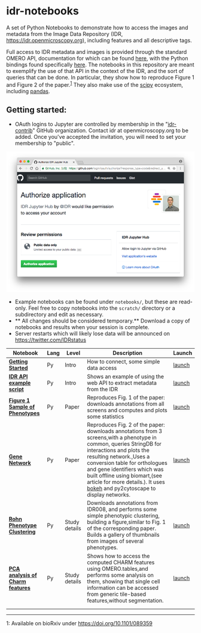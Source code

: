# idr-notebooks

A set of Python Notebooks to demonstrate how to access the images and metadata from the Image Data Repository (IDR, https://idr.openmicroscopy.org), including features and all descriptive tags.

Full access to IDR metadata and images is provided through the standard OMERO API, documentation for which can be found [here](https://www.openmicroscopy.org/site/support/omero5.2/developers/), with the Python bindings found specifically [here](https://www.openmicroscopy.org/site/support/omero5.2/developers/Python.html). The notebooks in this repository are meant to exemplify the use of that API in the context of the IDR, and the sort of queries that can be done. In particular, they show how to reproduce Figure 1 and Figure 2 of the paper.<sup>[1](#footnote1)</sup> They also make use of the [scipy](https://www.scipy.org/) ecosystem, including [pandas](pandas.pydata.org).

## Getting started: ##

- OAuth logins to Jupyter are controlled by membership in the "[idr-contrib](https://github.com/idr-contrib)" GitHub organization.
  Contact idr at openmicroscopy.org to be added.
  Once you've accepted the invitation, you will need to set your membership to "public".

![oauth login](/includes/login_1.png?raw=true "OAuth login")

- Example notebooks can be found under `notebooks/`, but these are read-only.
  Feel free to copy notebooks into the `scratch/` directory or a subdirectory and edit as necessary.
- ** All changes should be considered temporary.**
  Download a copy of notebooks and results when your session is complete.
- Server restarts which will likely lose data will be announced on
  https://twitter.com/IDRstatus

| **Notebook**                                                                         | **Lang** | **Level**     | **Description**                                                                                                                                                                                                                                                                                                                                                                  | **Launch**                                                                                                        |
|--------------------------------------------------------------------------------------|----------|---------------|----------------------------------------------------------------------------------------------------------------------------------------------------------------------------------------------------------------------------------------------------------------------------------------------------------------------------------------------------------------------------------|-------------------------------------------------------------------------------------------------------------------|
| **[Getting Started](notebooks/Getting_Started.ipynb)**                               | Py       | Intro         | How to connect, some simple data access                                                                                                                                                                                                                                                                                                                                          | [launch](https://idr.openmicroscopy.org/jupyter/user/x/notebooks/notebooks/Getting_Started.ipynb)                 |
| **[IDR API example script](notebooks/IDR_API_example_script.ipynb)**                 | Py       | Intro         | Shows an example of using the web API to extract metadata from the IDR                                                                                                                                                                                                                                                                                                           | [launch](https://idr.openmicroscopy.org/jupyter/user/x/notebooks/notebooks/IDR_API_example_script.ipynb)          |
| **[Figure 1 Sample of Phenotypes](notebooks/Figure_1_Sampling_of_Phenotypes.ipynb)** | Py       | Paper         | Reproduces Fig. 1 of the paper: downloads annotations from all screens and computes and plots some statistics                                                                                                                                                                                                                                                                    | [launch](https://idr.openmicroscopy.org/jupyter/user/x/notebooks/notebooks/Figure_1_Sampling_of_Phenotypes.ipynb) |
| **[Gene Network](notebooks/GeneNetwork.ipynb)**                                      | Py       | Paper         | Reproduces Fig. 2 of the paper: downloads annotations from 3 screens,with a phenotype in common, queries StringDB for interactions and plots the resulting network.,Uses a conversion table for orthologues and gene identifiers which was built offline using biomart,(see article for more details.). It uses [bokeh](bokeh.pydata.org/) and py2cytoscape to display networks. | [launch](https://idr.openmicroscopy.org/jupyter/user/x/notebooks/notebooks/GeneNetwork.ipynb)                     |
| **[Rohn Phenotype Clustering](notebooks/RohnPhenotypeClustering.ipynb)**             | Py       | Study details | Downloads annotations from IDR008, and performs some simple phenotypic clustering, building a figure,similar to Fig. 1 of the corresponding paper. Builds a gallery of thumbnails from images of several phenotypes.                                                                                                                                                             | [launch](https://idr.openmicroscopy.org/jupyter/user/x/notebooks/notebooks/RohnPhenotypeClustering.ipynb)         |
| **[PCA analysis of Charm features](notebooks/PCAanalysisOfCharmFeatures.ipynb)**     | Py       | Study details | Shows how to access the computed CHARM features using OMERO.tables,and performs some analysis on them, showing that single cell information can be accessed from generic tile-based features,without segmentation.                                                                                                                                                               | [launch](https://idr.openmicroscopy.org/jupyter/user/x/notebooks/notebooks/PCAanalysisOfCharmFeatures.ipynb)      |
|                                                                                      |          |               |                                                                                                                                                                                                                                                                                                                                                                                  |                                                                                                                   |
|                                                                                      |          |               |                                                                                                                                                                                                                                                                                                                                                                                  |                                                                                                                   |

----

<a name="footnote1">1</a>: Available on bioRxiv under https://doi.org/10.1101/089359
